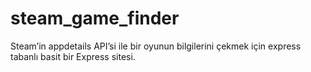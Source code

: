 # steam_game_finder
Steam’in appdetails API’si ile bir oyunun bilgilerini çekmek için express tabanlı basit bir Express sitesi.
